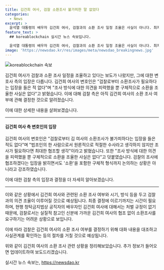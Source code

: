 ```yaml
---
title: 김건희 여사, 검찰 소환조사 불가피한 말 없었다
categories:
  - News
excerpt: >
  윤석열 대통령의 배우자 김건희 여사, 검찰과의 소환 조사 일정 조율은 사실이 아니다. 최지우 변호사는 원론적으로 적절한 수사는 아니라 생각하지만 협조 의사는 있다고 설명하며 구체적인 소환 조율은 없었다고 밝혔다. 협조는 하되 소환을 포함한 구체적 형식에 대해서는 아직 논의 중이며, 공직자의 배우자인 김 여사의 경우 형법상 처벌 규정이 없어 검찰의 조사 요구에 대한 입장은 중요한 이슈로 다뤄져 왔다.
feature_text: >
  ## koreablockchain 실시간 뉴스 속보입니다.

  윤석열 대통령의 배우자 김건희 여사, 검찰과의 소환 조사 일정 조율은 사실이 아니다. 최지우 변호사는 원론적으로 적절한 수사는 아니라 생각하지만 협조 의사는 있다고 설명하며 구체적인 소환 조율은 없었다고 밝혔다. 협조는 하되 소환을 포함한 구체적 형식에 대해서는 아직 논의 중이며, 공직자의 배우자인 김 여사의 경우 형법상 처벌 규정이 없어 검찰의 조사 요구에 대한 입장은 중요한 이슈로 다뤄져 왔다.
image: 'https://newsdao.kr/res/images/meta/newsdao_breakingnews.jpg'
---
```


<p><img src="https://newsdao.kr/res/images/meta/newsdao_breakingnews.jpg" alt="koreablockchain 속보" /></p>

<p>김건희 여사가 검찰과 소환 조사 일정을 조율하고 있다는 보도가 나왔지만, 그에 대한 변호사 측의 입장은 다릅니다. 김건희 여사의 변호인은 "검찰로부터 소환조사가 필요하다는 입장을 들은 적 없다"며 "조사 방식에 대한 의견을 피력했을 뿐 구체적으로 소환을 조율한 사실은 없다"고 밝혔습니다. 이에 대해 검찰 측은 아직 김건희 여사의 소환 조사 여부에 관해 결정한 것으로 알려졌습니다.</p>

<p>이에 대한 상세한 내용을 살펴보겠습니다. </p>

<hr />

<h4>김건희 여사 측 변호인의 입장</h4>

<p>김건희 여사의 변호인은 "검찰로부터 김 여사의 소환조사가 불가피하다는 입장을 들은 적도 없다"며 "법조인의 한 사람으로서 원론적으로 적절한 수사라고 생각하지 않지만 조사가 필요하다면 최대한 협조할 생각"이라고 밝혔습니다. 또한 "조사 방식에 대한 의견을 피력했을 뿐 구체적으로 소환을 조율한 사실은 없다"고 덧붙였습니다. 검찰의 조사에 협조하겠다는 입장을 밝히면서도 '소환'을 포함한 구체적 형식까지 논의하는 상황은 아니라고 강조하였습니다.</p>

<p>이에 대한 검찰 측의 입장과 결정을 더 자세히 알아보겠습니다.</p>

<hr />

<p>이와 같은 상황에서 김건희 여사와 관련된 소환 조사 여부와 시기, 방식 등을 두고 검찰과의 의견 조율이 이루어질 것으로 예상됩니다. 최종 결정에 이르기까지는 시간이 필요하며, 현행 청탁금지법상 공직자의 배우자인 김건희 여사에 대해서는 처벌 규정이 없기 때문에, 검찰로서는 실질적 참고인 신분에 가까운 김건희 여사의 협조 없이 소환조사를 요구하기는 어려운 상황으로 보입니다.</p>

<p>이에 따라 검찰은 김건희 여사의 소환 조사 여부를 결정하기 위해 대화 내용을 대조하고 사실관계를 확인하는 등의 절차를 거칠 것으로 예상됩니다. </p>

<p>위와 같이 김건희 여사의 소환 조사 관련 상황을 정리해보았습니다. 추가 정보가 들어오면 업데이트하여 보도드리겠습니다.</p>
실시간 뉴스 속보는, <a href="https://newsdao.kr" rel="dofollow">https://newsdao.kr</a>


